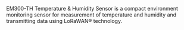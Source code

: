 EM300-TH Temperature & Humidity Sensor is a compact environment monitoring sensor for measurement of temperature and humidity and transmitting data using LoRaWAN® technology.
